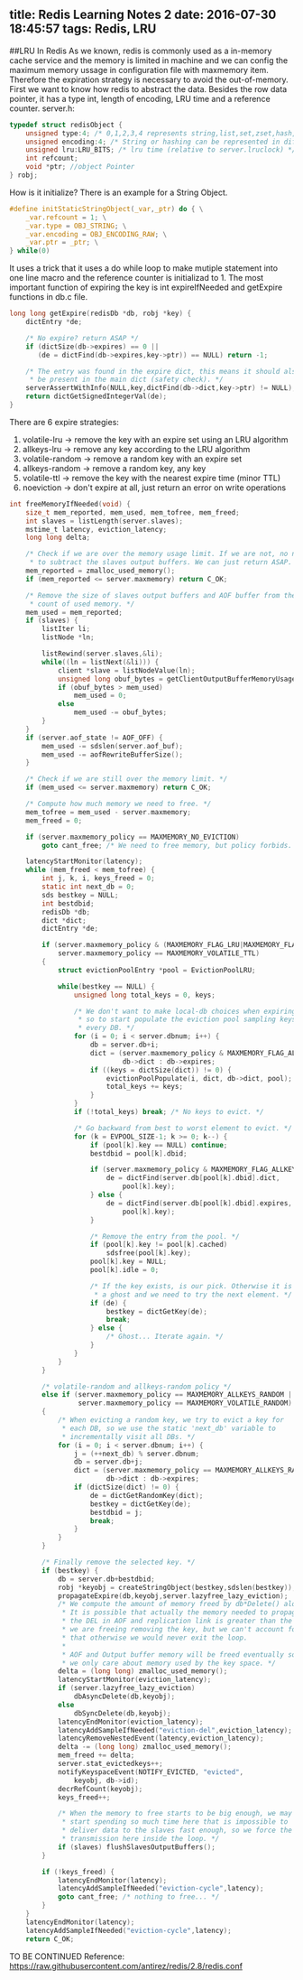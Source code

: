 title: Redis Learning Notes 2
date: 2016-07-30 18:45:57
tags: Redis, LRU 
---
##LRU In Redis
As we known, redis is commonly used as a in-memory cache service and the memory is limited in machine and we can config the maximum memory ussage in configuration file with maxmemory item. Therefore the expiration strategy is necessary to avoid the out-of-memory. 
First we want to know how redis to abstract the data. Besides the row data pointer, it has a type int, length of encoding, LRU time and a reference counter.
server.h:
```C 
typedef struct redisObject {
    unsigned type:4; /* 0,1,2,3,4 represents string,list,set,zset,hash,align to 1 byte */
    unsigned encoding:4; /* String or hashing can be represented in different way */
    unsigned lru:LRU_BITS; /* lru time (relative to server.lruclock) */
    int refcount;
    void *ptr; //object Pointer
} robj;
```
How is it initialize? There is an example for a String Object.

```C 
#define initStaticStringObject(_var,_ptr) do { \
    _var.refcount = 1; \
    _var.type = OBJ_STRING; \
    _var.encoding = OBJ_ENCODING_RAW; \
    _var.ptr = _ptr; \
} while(0)
```
It uses a trick that it uses a do while loop to make mutiple statement into one line macro and the reference counter is initializad to 1.
The most important function of expiring the key is int expireIfNeeded and getExpire functions in db.c file.

```C
long long getExpire(redisDb *db, robj *key) {
    dictEntry *de;

    /* No expire? return ASAP */
    if (dictSize(db->expires) == 0 ||
       (de = dictFind(db->expires,key->ptr)) == NULL) return -1;

    /* The entry was found in the expire dict, this means it should also
     * be present in the main dict (safety check). */
    serverAssertWithInfo(NULL,key,dictFind(db->dict,key->ptr) != NULL);
    return dictGetSignedIntegerVal(de);
}
```
There are 6 expire strategies:
1.	volatile-lru -> remove the key with an expire set using an LRU algorithm
2.	allkeys-lru -> remove any key according to the LRU algorithm
3.	volatile-random -> remove a random key with an expire set
4.	allkeys-random -> remove a random key, any key
5.	volatile-ttl -> remove the key with the nearest expire time (minor TTL)
6.	noeviction -> don't expire at all, just return an error on write operations

```C
int freeMemoryIfNeeded(void) {
    size_t mem_reported, mem_used, mem_tofree, mem_freed;
    int slaves = listLength(server.slaves);
    mstime_t latency, eviction_latency;
    long long delta;

    /* Check if we are over the memory usage limit. If we are not, no need
     * to subtract the slaves output buffers. We can just return ASAP. */
    mem_reported = zmalloc_used_memory();
    if (mem_reported <= server.maxmemory) return C_OK;

    /* Remove the size of slaves output buffers and AOF buffer from the
     * count of used memory. */
    mem_used = mem_reported;
    if (slaves) {
        listIter li;
        listNode *ln;

        listRewind(server.slaves,&li);
        while((ln = listNext(&li))) {
            client *slave = listNodeValue(ln);
            unsigned long obuf_bytes = getClientOutputBufferMemoryUsage(slave);
            if (obuf_bytes > mem_used)
                mem_used = 0;
            else
                mem_used -= obuf_bytes;
        }
    }
    if (server.aof_state != AOF_OFF) {
        mem_used -= sdslen(server.aof_buf);
        mem_used -= aofRewriteBufferSize();
    }

    /* Check if we are still over the memory limit. */
    if (mem_used <= server.maxmemory) return C_OK;

    /* Compute how much memory we need to free. */
    mem_tofree = mem_used - server.maxmemory;
    mem_freed = 0;

    if (server.maxmemory_policy == MAXMEMORY_NO_EVICTION)
        goto cant_free; /* We need to free memory, but policy forbids. */

    latencyStartMonitor(latency);
    while (mem_freed < mem_tofree) {
        int j, k, i, keys_freed = 0;
        static int next_db = 0;
        sds bestkey = NULL;
        int bestdbid;
        redisDb *db;
        dict *dict;
        dictEntry *de;

        if (server.maxmemory_policy & (MAXMEMORY_FLAG_LRU|MAXMEMORY_FLAG_LFU) ||
            server.maxmemory_policy == MAXMEMORY_VOLATILE_TTL)
        {
            struct evictionPoolEntry *pool = EvictionPoolLRU;

            while(bestkey == NULL) {
                unsigned long total_keys = 0, keys;

                /* We don't want to make local-db choices when expiring keys,
                 * so to start populate the eviction pool sampling keys from
                 * every DB. */
                for (i = 0; i < server.dbnum; i++) {
                    db = server.db+i;
                    dict = (server.maxmemory_policy & MAXMEMORY_FLAG_ALLKEYS) ?
                            db->dict : db->expires;
                    if ((keys = dictSize(dict)) != 0) {
                        evictionPoolPopulate(i, dict, db->dict, pool);
                        total_keys += keys;
                    }
                }
                if (!total_keys) break; /* No keys to evict. */

                /* Go backward from best to worst element to evict. */
                for (k = EVPOOL_SIZE-1; k >= 0; k--) {
                    if (pool[k].key == NULL) continue;
                    bestdbid = pool[k].dbid;

                    if (server.maxmemory_policy & MAXMEMORY_FLAG_ALLKEYS) {
                        de = dictFind(server.db[pool[k].dbid].dict,
                            pool[k].key);
                    } else {
                        de = dictFind(server.db[pool[k].dbid].expires,
                            pool[k].key);
                    }

                    /* Remove the entry from the pool. */
                    if (pool[k].key != pool[k].cached)
                        sdsfree(pool[k].key);
                    pool[k].key = NULL;
                    pool[k].idle = 0;

                    /* If the key exists, is our pick. Otherwise it is
                     * a ghost and we need to try the next element. */
                    if (de) {
                        bestkey = dictGetKey(de);
                        break;
                    } else {
                        /* Ghost... Iterate again. */
                    }
                }
            }
        }

        /* volatile-random and allkeys-random policy */
        else if (server.maxmemory_policy == MAXMEMORY_ALLKEYS_RANDOM ||
                 server.maxmemory_policy == MAXMEMORY_VOLATILE_RANDOM)
        {
            /* When evicting a random key, we try to evict a key for
             * each DB, so we use the static 'next_db' variable to
             * incrementally visit all DBs. */
            for (i = 0; i < server.dbnum; i++) {
                j = (++next_db) % server.dbnum;
                db = server.db+j;
                dict = (server.maxmemory_policy == MAXMEMORY_ALLKEYS_RANDOM) ?
                        db->dict : db->expires;
                if (dictSize(dict) != 0) {
                    de = dictGetRandomKey(dict);
                    bestkey = dictGetKey(de);
                    bestdbid = j;
                    break;
                }
            }
        }

        /* Finally remove the selected key. */
        if (bestkey) {
            db = server.db+bestdbid;
            robj *keyobj = createStringObject(bestkey,sdslen(bestkey));
            propagateExpire(db,keyobj,server.lazyfree_lazy_eviction);
            /* We compute the amount of memory freed by db*Delete() alone.
             * It is possible that actually the memory needed to propagate
             * the DEL in AOF and replication link is greater than the one
             * we are freeing removing the key, but we can't account for
             * that otherwise we would never exit the loop.
             *
             * AOF and Output buffer memory will be freed eventually so
             * we only care about memory used by the key space. */
            delta = (long long) zmalloc_used_memory();
            latencyStartMonitor(eviction_latency);
            if (server.lazyfree_lazy_eviction)
                dbAsyncDelete(db,keyobj);
            else
                dbSyncDelete(db,keyobj);
            latencyEndMonitor(eviction_latency);
            latencyAddSampleIfNeeded("eviction-del",eviction_latency);
            latencyRemoveNestedEvent(latency,eviction_latency);
            delta -= (long long) zmalloc_used_memory();
            mem_freed += delta;
            server.stat_evictedkeys++;
            notifyKeyspaceEvent(NOTIFY_EVICTED, "evicted",
                keyobj, db->id);
            decrRefCount(keyobj);
            keys_freed++;

            /* When the memory to free starts to be big enough, we may
             * start spending so much time here that is impossible to
             * deliver data to the slaves fast enough, so we force the
             * transmission here inside the loop. */
            if (slaves) flushSlavesOutputBuffers();
        }

        if (!keys_freed) {
            latencyEndMonitor(latency);
            latencyAddSampleIfNeeded("eviction-cycle",latency);
            goto cant_free; /* nothing to free... */
        }
    }
    latencyEndMonitor(latency);
    latencyAddSampleIfNeeded("eviction-cycle",latency);
    return C_OK;
```
TO BE CONTINUED
Reference:
https://raw.githubusercontent.com/antirez/redis/2.8/redis.conf